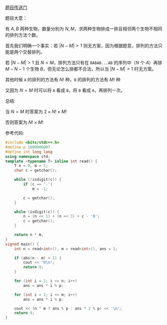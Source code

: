 [题目传送门](https://www.luogu.com.cn/problem/AT2642)

题目大意：

有 $A,B$ 两种生物，数量分别为 $N,M$，求两种生物排成一排且相邻两个生物不相同的排列方法个数。

首先我们明确一个事实：若 $|N-M|>1$ 则无方案，因为根据题意，排列的方法只能是两个交替排列。

若 $|N-M|>1$ 且 $N<M$，排列方法只有在 $\texttt{BABAB...AB}$ 的序列中（$N$ 个 $A$）再排 $M-N-1$ 个生物 $B$，但无论怎么排都不合法，所以当 $|N-M|>1$ 时无方案。

其他时候 $\texttt{A}$ 的排列的方法有 $N!$ 种，$\texttt{B}$ 的排列的方法有 $M!$ 种

又因为 $N=M$ 时可以将 $\texttt{A}$ 看成 $\texttt{B}$，将 $\texttt{B}$ 看成 $\texttt{A}$，再排列一次。

总结:

当 $N=M$ 时答案为 $2\times N!\times M!$

否则答案为 $N!\times M!$

参考代码:

```cpp
#include <bits/stdc++.h>
#define p 1000000007
#define int long long
using namespace std;
template <typename T> inline int read() {
    T n = 0, m = 1;
    char c = getchar();

    while (!isdigit(c)) {
        if (c == '-')
            m = -1;

        c = getchar();
    }

    while (isdigit(c)) {
        n = (n << 1) + (n << 3) + c - '0';
        c = getchar();
    }

    return n * m;
}
signed main() {
    int n = read<int>(), m = read<int>(), ans = 1;

    if (abs(n - m) > 1) {
        cout << "0\n";
        return 0;
    }

    for (int i = 1; i <= n; i++)
        ans = ans * i % p;

    for (int i = 1; i <= m; i++)
        ans = ans * i % p;

    cout << (n ^ m ? ans % p : ans * 2 % p) << '\n';
    return 0;
}
```